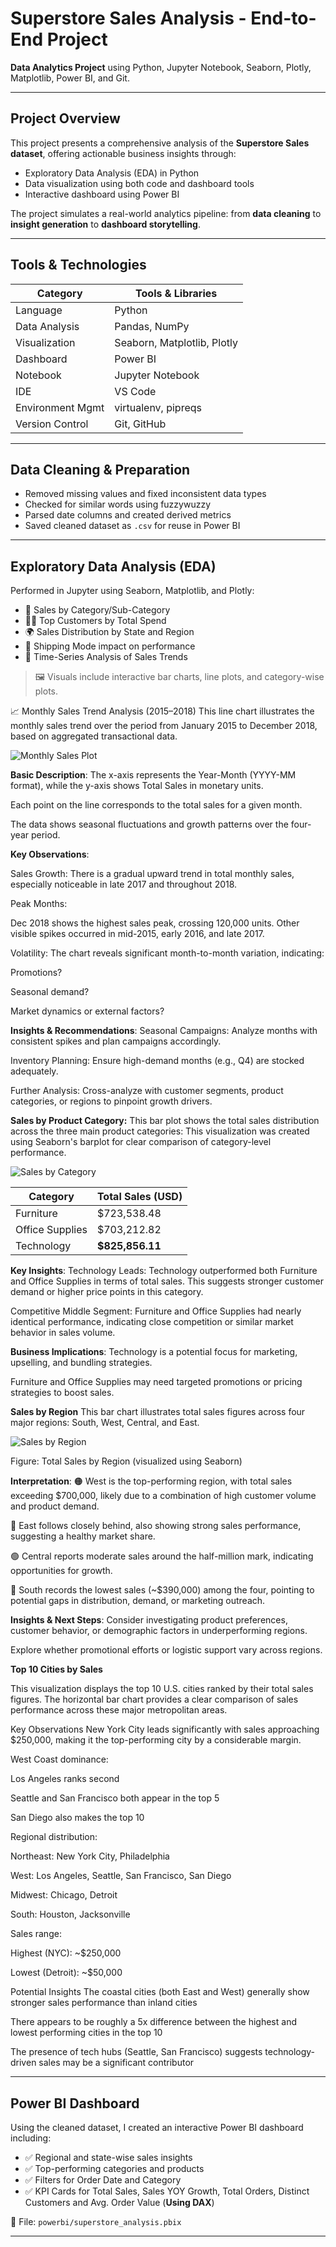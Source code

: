 # Superstore Sales Analysis - End-to-End Project

**Data Analytics Project** using Python, Jupyter Notebook, Seaborn, Plotly, Matplotlib, Power BI, and Git.

---

## Project Overview

This project presents a comprehensive analysis of the **Superstore Sales dataset**, offering actionable business insights through:

- Exploratory Data Analysis (EDA) in Python
- Data visualization using both code and dashboard tools
- Interactive dashboard using Power BI

The project simulates a real-world analytics pipeline: from **data cleaning** to **insight generation** to **dashboard storytelling**.

---

## Tools & Technologies

| Category            | Tools & Libraries                              |
|---------------------|----------------------------------------------- |
| Language            | Python                                         |
| Data Analysis       | Pandas, NumPy                                  |
| Visualization       | Seaborn, Matplotlib, Plotly                    |
| Dashboard           | Power BI                                       |
| Notebook            | Jupyter Notebook                               |
| IDE                 | VS Code                                        |
| Environment Mgmt    | virtualenv, pipreqs                            |
| Version Control     | Git, GitHub                                    |

---

##  Data Cleaning & Preparation

- Removed missing values and fixed inconsistent data types
- Checked for similar words using fuzzywuzzy
- Parsed date columns and created derived metrics
- Saved cleaned dataset as `.csv` for reuse in Power BI

---

## Exploratory Data Analysis (EDA)

Performed in Jupyter using Seaborn, Matplotlib, and Plotly:

- 📌 Sales by Category/Sub-Category
- 🧑‍💼 Top Customers by Total Spend
- 🌍 Sales Distribution by State and Region
- 🚚 Shipping Mode impact on performance
- 📅 Time-Series Analysis of Sales Trends

> 🖼️ Visuals include interactive bar charts, line plots, and category-wise plots.

📈 Monthly Sales Trend Analysis (2015–2018)
This line chart illustrates the monthly sales trend over the period from January 2015 to December 2018, based on aggregated transactional data.

![Monthly Sales Plot](images/monthly_sales.png)

**Basic Description**:
The x-axis represents the Year-Month (YYYY-MM format), while the y-axis shows Total Sales in monetary units.

Each point on the line corresponds to the total sales for a given month.

The data shows seasonal fluctuations and growth patterns over the four-year period.

**Key Observations**:

Sales Growth:
There is a gradual upward trend in total monthly sales, especially noticeable in late 2017 and throughout 2018.

Peak Months:

Dec 2018 shows the highest sales peak, crossing 120,000 units. Other visible spikes occurred in mid-2015, early 2016, and late 2017.

Volatility:
The chart reveals significant month-to-month variation, indicating:

Promotions?

Seasonal demand?

Market dynamics or external factors?

**Insights & Recommendations**:
Seasonal Campaigns: Analyze months with consistent spikes and plan campaigns accordingly.

Inventory Planning: Ensure high-demand months (e.g., Q4) are stocked adequately.

Further Analysis: Cross-analyze with customer segments, product categories, or regions to pinpoint growth drivers.

**Sales by Product Category:**
This bar plot shows the total sales distribution across the three main product categories:
This visualization was created using Seaborn's barplot for clear comparison of category-level performance.

![Sales by Category](images/sales_by_category.png)



| Category        | Total Sales (USD) |
| --------------- | ----------------- |
| Furniture       | \$723,538.48      |
| Office Supplies | \$703,212.82      |
| Technology      | **\$825,856.11**  |

**Key Insights**:
Technology Leads:
Technology outperformed both Furniture and Office Supplies in terms of total sales. This suggests stronger customer demand or higher price points in this category.

Competitive Middle Segment:
Furniture and Office Supplies had nearly identical performance, indicating close competition or similar market behavior in sales volume.

 **Business Implications**:
Technology is a potential focus for marketing, upselling, and bundling strategies.

Furniture and Office Supplies may need targeted promotions or pricing strategies to boost sales.

**Sales by Region**
This bar chart illustrates total sales figures across four major regions: South, West, Central, and East.

![Sales by Region](images/sales_by_region.png)


Figure: Total Sales by Region (visualized using Seaborn)

**Interpretation**:
🟠 West is the top-performing region, with total sales exceeding $700,000, likely due to a combination of high customer volume and product demand.

🔴 East follows closely behind, also showing strong sales performance, suggesting a healthy market share.

🟢 Central reports moderate sales around the half-million mark, indicating opportunities for growth.

🔵 South records the lowest sales (~$390,000) among the four, pointing to potential gaps in distribution, demand, or marketing outreach.

**Insights & Next Steps**:
Consider investigating product preferences, customer behavior, or demographic factors in underperforming regions.

Explore whether promotional efforts or logistic support vary across regions.

**Top 10 Cities by Sales**

This visualization displays the top 10 U.S. cities ranked by their total sales figures. The horizontal bar chart provides a clear comparison of sales performance across these major metropolitan areas.

Key Observations
New York City leads significantly with sales approaching $250,000, making it the top-performing city by a considerable margin.

West Coast dominance:

Los Angeles ranks second

Seattle and San Francisco both appear in the top 5

San Diego also makes the top 10

Regional distribution:

Northeast: New York City, Philadelphia

West: Los Angeles, Seattle, San Francisco, San Diego

Midwest: Chicago, Detroit

South: Houston, Jacksonville

Sales range:

Highest (NYC): ~$250,000

Lowest (Detroit): ~$50,000

Potential Insights
The coastal cities (both East and West) generally show stronger sales performance than inland cities

There appears to be roughly a 5x difference between the highest and lowest performing cities in the top 10

The presence of tech hubs (Seattle, San Francisco) suggests technology-driven sales may be a significant contributor









---

## Power BI Dashboard

Using the cleaned dataset, I created an interactive Power BI dashboard including:

- ✅ Regional and state-wise sales insights
- ✅ Top-performing categories and products
- ✅ Filters for Order Date and Category
- ✅ KPI Cards for Total Sales, Sales YOY Growth, Total Orders, Distinct Customers and Avg. Order Value (**Using DAX**)

📁 File: `powerbi/superstore_analysis.pbix`

---




